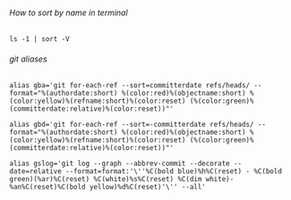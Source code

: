 ###### How to sort by name in terminal

``ls -1 | sort -V``


###### git aliases 
``alias gba='git for-each-ref --sort=committerdate refs/heads/ --format="%(authordate:short) %(color:red)%(objectname:short) %(color:yellow)%(refname:short)%(color:reset) (%(color:green)%(committerdate:relative)%(color:reset))"'``

``alias gbd='git for-each-ref --sort=-committerdate refs/heads/ --format="%(authordate:short) %(color:red)%(objectname:short) %(color:yellow)%(refname:short)%(color:reset) (%(color:green)%(committerdate:relative)%(color:reset))"'``

``alias gslog='git log --graph --abbrev-commit --decorate --date=relative --format=format:'\''%C(bold blue)%h%C(reset) - %C(bold green)(%ar)%C(reset) %C(white)%s%C(reset) %C(dim white)- %an%C(reset)%C(bold yellow)%d%C(reset)'\'' --all'``
